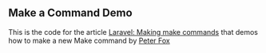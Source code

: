 ## Make a Command Demo

This is the code for the article [Laravel: Making make commands](https://medium.com/@SlyFireFox/laravel-making-make-commands-98b7584dbc01)
that demos how to make a new Make command by [Peter Fox](https://twitter.com/SlyFireFox)
